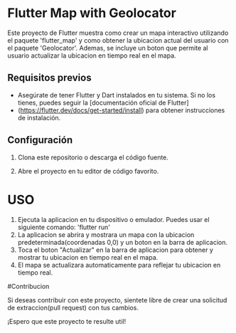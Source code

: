 # Flutter Map with Geolocator

Este proyecto de Flutter muestra como crear un mapa interactivo utilizando el paquete 'flutter_map' y como obtener la ubicacion actual del usuario con el paquete 'Geolocator'.
Ademas, se incluye un boton que permite al usuario actualizar la ubicacion en tiempo real en el mapa.

## Requisitos previos

- Asegúrate de tener Flutter y Dart instalados en tu sistema. Si no los tienes, puedes seguir la [documentación oficial de Flutter]
- (https://flutter.dev/docs/get-started/install) para obtener instrucciones de instalación.

## Configuración

1. Clona este repositorio o descarga el código fuente.

2. Abre el proyecto en tu editor de código favorito.

# USO

1. Ejecuta la aplicacion en tu dispositivo o emulador. Puedes usar el siguiente comando: 'flutter run'
2. La aplicacion se abrira y mostrara un mapa con la ubicacion predeterminada(coordenadas 0,0) y un boton en la barra de aplicacion.
3. Toca el boton "Actualizar" en la barra de aplicacion para obtener y mostrar tu ubicacion en tiempo real en el mapa.
4. El mapa se actualizara automaticamente para reflejar tu ubicacion en tiempo real.

#Contribucion

Si deseas contribuir con este proyecto, sientete libre de crear una solicitud de extraccion(pull request) con tus cambios.

¡Espero que este proyecto te resulte util!
